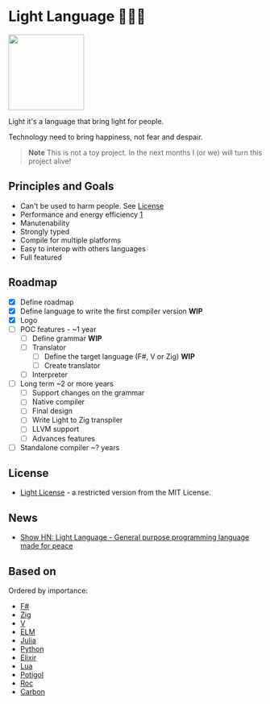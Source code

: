 # Light Language 🖤💙💛

<img src="https://user-images.githubusercontent.com/430272/169656615-e5135211-5363-4b2c-967f-d9ba8d233277.png" data-canonical-src="https://gyazo.com/eb5c5741b6a9a16c692170a41a49c858.png" width="150" height="150" />

Light it's a language that bring light for people.

Technology need to bring happiness, not fear and despair.

> **Note**
> This is not a toy project. In the next months I (or we) will turn this project alive!

## Principles and Goals

- Can't be used to harm people. See [License](LICENSE)
- Performance and energy efficiency [1](https://greenlab.di.uminho.pt/wp-content/uploads/2017/09/paperSLE.pdf)
- Manutenability
- Strongly typed
- Compile for multiple platforms
- Easy to interop with others languages
- Full featured

## Roadmap

- [x] Define roadmap
- [x] Define language to write the first compiler version **WIP**
- [x] Logo
- [ ] POC features - ~1 year
  - [ ] Define grammar **WIP**
  - [ ] Translator
    - [ ] Define the target language (F#, V or Zig)  **WIP**
    - [ ] Create translator
  - [ ] Interpreter
- [ ] Long term ~2 or more years  
  - [ ] Support changes on the grammar
  - [ ] Native compiler 
  - [ ] Final design
  - [ ] Write Light to Zig transpiler
  - [ ] LLVM support
  - [ ] Advances features
- [ ] Standalone compiler ~? years

## License

- [Light License](https://github.com/adelarsq/lightlang/blob/main/LICENSE) - a restricted version from the MIT License.

## News

- [Show HN: Light Language - General purpose programming language made for peace](https://news.ycombinator.com/item?id=30521162)

## Based on

Ordered by importance:

- [F#](https://fsharp.org)
- [Zig](https://ziglang.org)
- [V](https://vlang.io)
- [ELM](https://elm-lang.org)
- [Julia](https://julialang.org/)
- [Python](https://www.python.org/)
- [Elixir](https://elixir-lang.org/)
- [Lua](https://www.lua.org/)
- [Potigol](https://potigol.github.io/docs/)
- [Roc](https://www.roc-lang.org/)
- [Carbon](https://github.com/carbon-language/carbon-lang)
